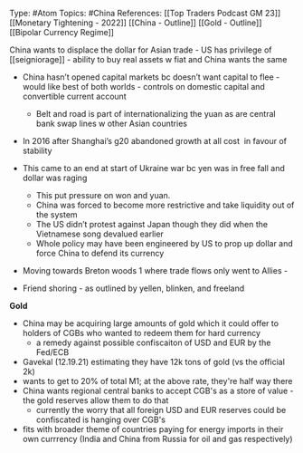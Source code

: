 Type: #Atom
Topics: #China 
References: [[Top Traders Podcast GM 23]] [[Monetary Tightening - 2022]] 
[[China - Outline]] [[Gold - Outline]]
[[Bipolar Currency Regime]]


 China wants to displace the dollar for Asian trade
	- US has privilege of [[seigniorage]] - ability to buy real assets w fiat and China wants the same 
- China hasn’t opened capital markets bc doesn’t want capital to flee - would like best of both worlds - controls on domestic capital and convertible current account 
	- Belt and road is part of internationalizing the yuan as are central bank swap lines w other Asian countries 
- In 2016 after Shanghai’s g20 abandoned growth at all cost  in favour of stability
- This came to an end at start of Ukraine war bc yen was in free fall and dollar was raging 
	- This put pressure on won and yuan.
	- China was forced to become more restrictive and take liquidity out of the system 
	- The US didn’t protest against Japan though they did when the Vietnamese song devalued earlier 
	- Whole policy may have been engineered by US to prop up dollar and force China to defend its currency 

- Moving towards Breton woods 1 where trade flows only went to Allies -
- Friend shoring - as outlined by yellen, blinken, and freeland

**Gold**
- China may be acquiring large amounts of gold which it could offer to holders of CGBs who wanted to redeem them for hard currency
	- a remedy against possible confiscaiton of USD and EUR by the Fed/ECB
- Gavekal (12.19.21) estimating they have 12k tons of gold (vs the official 2k)
- wants to get to 20% of total M1; at the above rate, they're half way there
- China wants regional central banks to accept CGB's as a store of value - the gold reserves allow them to do that
	- currently the worry that all foreign USD and EUR reserves could be confiscated is hanging over CGB's
- fits with broader theme of countries paying for energy imports in their own currrency (India and China from Russia for oil and gas respectively)
